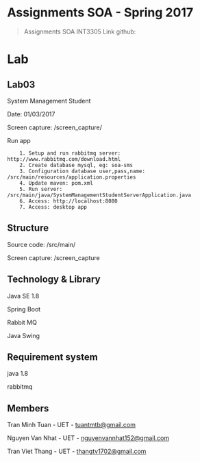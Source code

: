 # Assignments SOA - Spring 2017

> Assignments SOA INT3305
> Link github:  

# Lab

## Lab03
System Management Student


Date: 01/03/2017

Screen capture: /screen_capture/

Run app

        1. Setup and run rabbitmq server: http://www.rabbitmq.com/download.html
        2. Create database mysql, eg: soa-sms
        3. Configuration database user,pass,name: /src/main/resources/application.properties
        4. Update maven: pom.xml
        5. Run server:  /src/main/java/SystemManagementStudentServerApplication.java
        6. Access: http://localhost:8080
        7. Access: desktop app
        
## Structure

Source code: /src/main/

Screen capture: /screen_capture


## Technology & Library

Java SE 1.8

Spring Boot

Rabbit MQ

Java Swing


## Requirement system

java 1.8

rabbitmq



## Members

Tran Minh Tuan - UET - tuantmtb@gmail.com

Nguyen Van Nhat - UET - nguyenvannhat152@gmail.com

Tran Viet Thang - UET - thangtv1702@gmail.com
